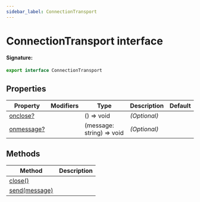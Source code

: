 ```yaml
---
sidebar_label: ConnectionTransport
---
```


# ConnectionTransport interface

#### Signature:

```typescript
export interface ConnectionTransport
```

## Properties

| Property                                                   | Modifiers | Type                         | Description  | Default |
| ---------------------------------------------------------- | --------- | ---------------------------- | ------------ | ------- |
| [onclose?](./puppeteer.connectiontransport.onclose.md)     |           | () =&gt; void                | _(Optional)_ |         |
| [onmessage?](./puppeteer.connectiontransport.onmessage.md) |           | (message: string) =&gt; void | _(Optional)_ |         |

## Methods

| Method                                                   | Description |
| -------------------------------------------------------- | ----------- |
| [close()](./puppeteer.connectiontransport.close.md)      |             |
| [send(message)](./puppeteer.connectiontransport.send.md) |             |
